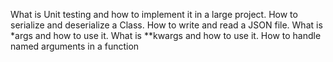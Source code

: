 What is Unit testing and how to implement it in a large project. How to serialize and deserialize a Class. How to write and read a JSON file.  What is *args and how to use it. What is **kwargs and how to use it. How to handle named arguments in a function
